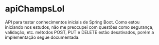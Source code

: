 # apiChampsLol
API para testar conhecimentos iniciais de Spring Boot. Como estou iniciando nos estudos, não me preocupei com questões como segurança, validação, etc.
métodos POST, PUT e DELETE estão desativados, porém a implementação segue documentada.
